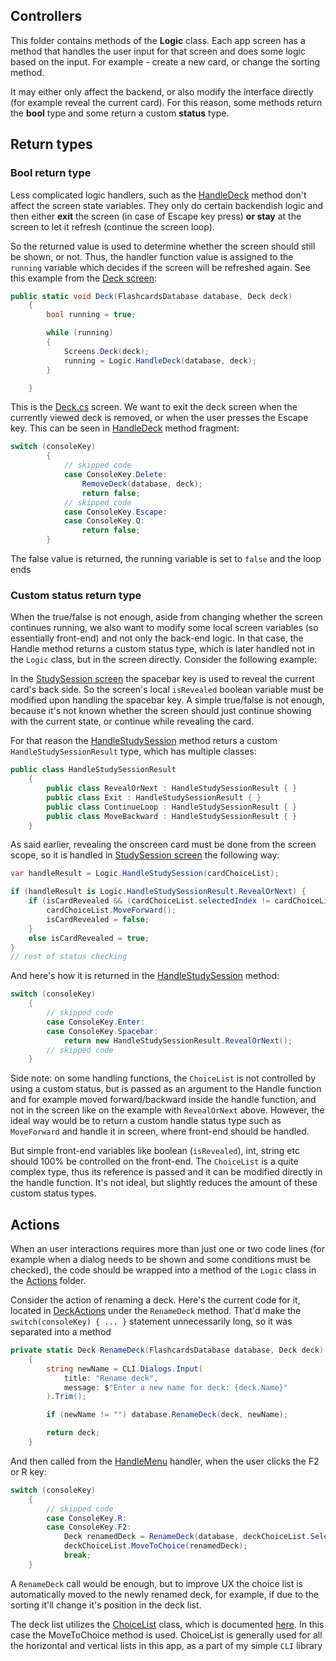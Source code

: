 ## Controllers #
This folder contains methods of the **Logic** class. Each app screen has a method that handles the user input for that screen and does some logic based on the input. For example - create a new card, or change the sorting method.

It may either only affect the backend, or also modify the interface directly (for example reveal the current card). For this reason, some methods return the **bool** type and some return a custom **status** type.

## Return types ##

### Bool return type ###
Less complicated logic handlers, such as the [HandleDeck](Deck.cs) method don't affect the screen state variables. They only do certain backendish logic and then either **exit** the screen (in case of Escape key press) **or stay** at the screen to let it refresh (continue the screen loop).

So the returned value is used to determine whether the screen should still be shown, or not. Thus, the handler function value is assigned to the `running` variable which decides if the screen will be refreshed again. See this example from the [Deck screen](../../screens/Deck.cs):
```cs
public static void Deck(FlashcardsDatabase database, Deck deck)
    {
        bool running = true;

        while (running)
        {
            Screens.Deck(deck);
            running = Logic.HandleDeck(database, deck);
        }

    }
```
This is the [Deck.cs](../../screens/Deck.cs) screen. We want to exit the deck screen when the currently viewed deck is removed, or when the user presses the Escape key. This can be seen in [HandleDeck](Deck.cs) method fragment:
```cs
switch (consoleKey)
        {
            // skipped code
            case ConsoleKey.Delete:
                RemoveDeck(database, deck);
                return false;
            // skipped code
            case ConsoleKey.Escape:
            case ConsoleKey.Q:
                return false;
        }
```
The false value is returned, the running variable is set to `false` and the loop ends

### Custom status return type ###
When the true/false is not enough, aside from changing whether the screen continues running, we also want to modify some local screen variables (so essentially front-end) and not only the back-end logic.
In that case, the Handle method returns a custom status type, which is later handled not in the `Logic` class, but in the screen directly. Consider the following example:

In the [StudySession screen](../../screens/StudySession.cs) the spacebar key is used to reveal the current card's back side. So the screen's local `isRevealed` boolean variable must be modified upon handling the spacebar key. A simple true/false is not enough, because it's not known whether the screen should just continue showing with the current state, or continue while revealing the card.

For that reason the [HandleStudySession](StudySession.cs) method returs a custom `HandleStudySessionResult` type, which has multiple classes:
```cs
public class HandleStudySessionResult
    {
        public class RevealOrNext : HandleStudySessionResult { }
        public class Exit : HandleStudySessionResult { }
        public class ContinueLoop : HandleStudySessionResult { }
        public class MoveBackward : HandleStudySessionResult { }
    }
```


As said earlier, revealing the onscreen card must be done from the screen scope, so it is handled in [StudySession screen](../screens/StudySession.cs) the following way:
```cs
var handleResult = Logic.HandleStudySession(cardChoiceList);

if (handleResult is Logic.HandleStudySessionResult.RevealOrNext) {
    if (isCardRevealed && (cardChoiceList.selectedIndex != cardChoiceList.MaxIndex)) {
        cardChoiceList.MoveForward();
        isCardRevealed = false;
    }
    else isCardRevealed = true;
}
// rest of status checking
```

And here's how it is returned in the [HandleStudySession](StudySession.cs) method:
```cs
switch (consoleKey)
    {
        // skipped code
        case ConsoleKey.Enter:
        case ConsoleKey.Spacebar:
            return new HandleStudySessionResult.RevealOrNext();
        // skipped code
    }
```

Side note: on some handling functions, the `ChoiceList` is not controlled by using a custom status, but is passed as an argument to the Handle function and for example moved forward/backward inside the handle function, and not in the screen like on the example with `RevealOrNext` above. However, the ideal way would be to return a custom handle status type such as `MoveForward` and handle it in screen, where front-end should be handled.

But simple front-end variables like boolean (`isRevealed`), int, string etc should 100% be controlled on the front-end. The `ChoiceList` is a quite complex type, thus its reference is passed and it can be modified directly in the handle function. It's not ideal, but slightly reduces the amount of these custom status types.

## Actions ##
When an user interactions requires more than just one or two code lines (for example when a dialog needs to be shown and some conditions must be checked), the code should be wrapped into a method of the `Logic` class in the [Actions](../actions/) folder.

Consider the action of renaming a deck. Here's the current code for it, located in [DeckActions](../actions/DeckActions.cs) under the `RenameDeck` method. That'd make the `switch(consoleKey) { ... }` statement unnecessarily long, so it was separated into a method
```cs
private static Deck RenameDeck(FlashcardsDatabase database, Deck deck)
    {
        string newName = CLI.Dialogs.Input(
            title: "Rename deck",
            message: $"Enter a new name for deck: {deck.Name}"
        ).Trim();

        if (newName != "") database.RenameDeck(deck, newName);

        return deck;
    }
```

And then called from the [HandleMenu](Menu.cs) handler, when the user clicks the F2 or R key:
```cs
switch (consoleKey)
    {
        // skipped code
        case ConsoleKey.R:
        case ConsoleKey.F2:
            Deck renamedDeck = RenameDeck(database, deckChoiceList.SelectedItem);
            deckChoiceList.MoveToChoice(renamedDeck);
            break;
    }
```
A `RenameDeck` call would be enough, but to improve UX the choice list is automatically moved to the newly renamed deck, for example, if due to the sorting it'll change it's position in the deck list.

The deck list utilizes the [ChoiceList](../../CLI/Choicelist.cs) class, which is documented [here](../../CLI). In this case the MoveToChoice method is used. ChoiceList is generally used for all the horizontal and vertical lists in this app, as a part of my simple `CLI` library
